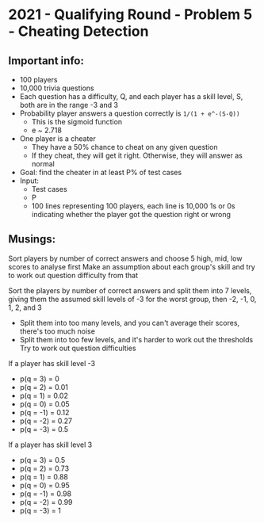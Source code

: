 # 2021 - Qualifying Round - Problem 5 - Cheating Detection
## Important info:
- 100 players
- 10,000 trivia questions
- Each question has a difficulty, Q, and each player has a skill level, S, both are in the range -3 and 3
- Probability player answers a question correctly is `1/(1 + e^-(S-Q))`
    - This is the sigmoid function
    - e ~ 2.718
- One player is a cheater
    - They have a 50% chance to cheat on any given question
    - If they cheat, they will get it right. Otherwise, they will answer as normal
- Goal: find the cheater in at least P% of test cases
- Input:
    - Test cases
    - P
    - 100 lines representing 100 players, each line is 10,000 1s or 0s indicating whether the player got the question right or wrong


## Musings:
Sort players by number of correct answers and choose 5 high, mid, low scores to analyse first
Make an assumption about each group's skill and try to work out question difficulty from that

Sort the players by number of correct answers and split them into 7 levels, giving them the assumed skill levels of -3 for the worst group, then -2, -1, 0, 1, 2, and 3
- Split them into too many levels, and you can't average their scores, there's too much noise
- Split them into too few levels, and it's harder to work out the thresholds
Try to work out question difficulties

If a player has skill level -3
- p(q = 3) = 0
- p(q = 2) = 0.01
- p(q = 1) = 0.02
- p(q = 0) = 0.05
- p(q = -1) = 0.12
- p(q = -2) = 0.27
- p(q = -3) = 0.5

If a player has skill level 3
- p(q = 3) = 0.5
- p(q = 2) = 0.73
- p(q = 1) = 0.88
- p(q = 0) = 0.95
- p(q = -1) = 0.98
- p(q = -2) = 0.99
- p(q = -3) = 1